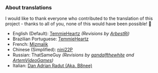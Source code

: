 ### About translations
I would like to thank everyone who contributed to the translation of this project - thanks to all of you, none of this would have been possible! 💜

- English (Default): [TemmieHeartz](https://github.com/themitosan) _(Revisions by [ArbestRi](https://github.com/ArbestRi))_
- Brazilian Portuguese: [TemmieHeartz](https://github.com/themitosan)
- French: [Mizmalik](https://github.com/Mizmalik)
- Chinese (Simplified): [nini22P](https://github.com/nini22P)
- Russian: ThatSameGuy _(Revisions by [gandalfthewhite](https://github.com/gandalfthewhite19890404) and [ArtemVideoGames](https://github.com/ArtemVideoGames))_
- Italian: [Dan Adrian Radut (Aka. B8nee)](https://github.com/B8nee)
